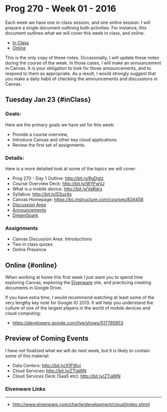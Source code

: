 Prog 270 - Week 01 - 2016
==================

Each week we have one in-class session, and one online session. I will
prepare a single document outlining both activities. For instance,
this document outlines what we will cover this week in class, and online.

- [In Class](#inClass)
- [Online](#online)

This is the only copy of these notes. Occasionally, I will update
these notes during the course of the week. In those cases, I will
make an announcement in Canvas. It is your obligation to look
for those announcements, and to respond to them as appropriate. 
As a result, I would strongly suggest that you make a daily habit
of checking the announcements and discussions in Canvas.

Tuesday Jan 23 {#inClass}
--------------

### Goals:

Here are the primary goals we have set for this week:

- Provide a course overview, 
- Introduce Canvas and other key cloud applications
- Review the first set of assignments.

### Details: 

Here is a more detailed look at some of the topics we will cover:

-   Prog 270 - Day 1 Outline: <http://bit.ly/RgDgtz>
-   Course Overview Deck: <http://bit.ly/WYFwVJ>
-   What is a mobile device: <http://bit.ly/VaRdrx>
-   Syllabus: <http://bit.ly/S3uz4s>
-   Canvas Homepage: <https://bc.instructure.com/courses/834458>
-   [Discussion Area](https://bc.instructure.com/courses/834458/discussion_topics)
-   [Announcements](https://bc.instructure.com/courses/834458/announcements)
-   [DreamSpark](http://e5.onthehub.com/WebStore/Welcome.aspx?vsro=8&ws=30da76c3-be9b-e011-969d-0030487d8897)

### Assignments

-   Canvas Discussion Area: Introductions
-   Two in class quizes
-   Online Presence

Online {#online}
----------------

When working at home this first week I just want you to spend time 
exploring Canvas, exploring the [Elvenware](http://www.elvenware.com/charlie)
site, and practicing creating documents in Google Drive. 

If you have extra time, I would recommend watching at least some of 
the very lengthy key note for Google IO 2013. It will help you 
understand the culture of one of the largest players in the world of 
mobile devices and cloud computing:

- <https://developers.google.com/live/shows/517795853>

Preview of Coming Events
------------------------

I have not finalized what we will do next week, but it is likely
to contain some of this material:

-   Data Centers: <http://bit.ly/X1FWuj>
-   Cloud Services: <http://bit.ly/ZTiaWN>
-   Cloud Services Deck (SaaS etc): <http://bit.ly/ZTiaWN>

### Elvenware Links
---------------

-   <http://www.elvenware.com/charlie/development/cloud/index.shtml>
